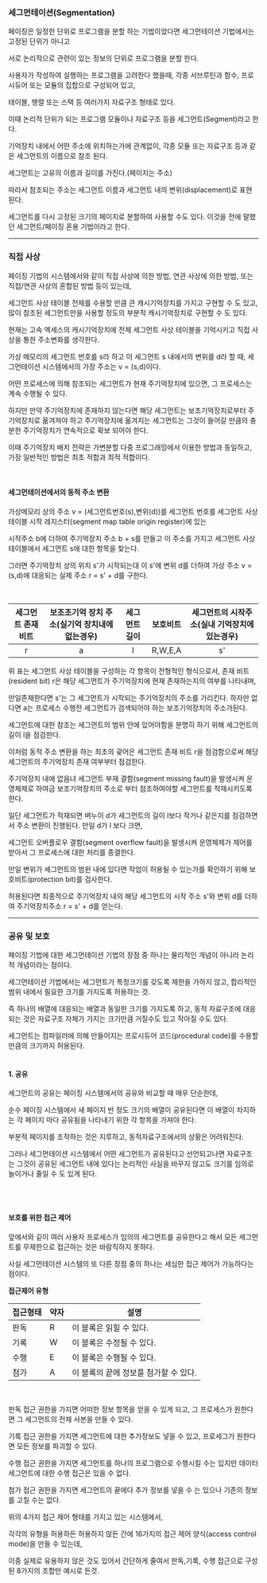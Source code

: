 ### 세그먼테이션(Segmentation)

페이징은 일정한 단위로 프로그램을 분할 하는 기법이었다면 세그먼테이션 기법에서는 고정된 단위가 아니고

서로 논리적으로 관련이 있는 정보의 단위로 프로그램을 분할 한다.

사용자가 작성하여 실행하는 프로그램을 고려한다 했을때, 각종 서브루틴과 함수, 프로시듀어 또는 모듈의 집합으로 구성되어 있고,

테이블, 행렬 또는 스택 등 여러가지 자료구조 형태로 있다.

이때 논리적 단위가 되는 프로그램 모듈이나 자료구조 등을 세그먼트(Segment)라고 한다.

기억장치 내에서 어떤 주소에 위치하는가에 관계없이, 각종 모듈 또는 자료구조 등과 같은 세그먼트의 이름으로 참조 된다.

세그먼트는 고유의 이름과 길이를 가진다.(페이지는 주소)

따라서 참조되는 주소는 세그먼트 이름과 세그먼트 내의 변위(displacement)로 표현 된다.

세그먼트를 다시 고정된 크기의 페이지로 분할하여 사용할 수도 있다. 이것을 전에 말했던 세그먼트/페이징 혼용 기법이라고 한다.

------------------------------------------------------------

### 직접 사상

페이징 기법의 시스템에서와 같이 직접 사상에 의한 방법, 연관 사상에 의한 방법, 또는 직접/연관 사상의 혼합된 방법 등이 있는데,

세그먼트 사상 테이블 전체를 수용할 만큼 큰 캐시기억장치를 가지고 구현할 수 도 있고, 많이 참조된 세그먼트만을 사용할 정도의 부분적 캐시기억장치로 구현할 수 도 있다.

현재는 고속 엑세스의 캐시기억장치에 전체 세그먼트 사상 테이블을 기억시키고 직접 사상을 통한 주소변화를 생각한다.

가상 메모리의 세그먼트 번호를 s라 하고 이 세그먼트 s 내에서의 변위를 d라 할 때, 세그먼테이션 시스템에서의 가장 주소는 v = (s,d)이다.

어떤 프로세스에 의해 참조되는 세그먼트가 현재 주기억장치에 있으면, 그 프로세스는 계속 수행될 수 있다. 

하지만 만약 주기억장치에 존재하지 않는다면 해당 세그먼트는 보조기억장치로부터 주기억장치로 옮겨져야 하고 주기억장치에 옮겨지는 세그먼트는 그것이 들어갈 만큼의 충분한 주기억장치가 연속적으로 확보 되어야 한다.

이때 주기억장치 배치 전략은 가변분할 다중 프로그래밍에서 이용한 방법과 동일하고, 가장 일반적인 방법은 최초 적합과 최적 적합이다.

<br>

#### 세그먼테이션에서의 동적 주소 변환 

가상메모리 상의 주소 v = (세그먼트번호(s),변위(d))를 세그먼트 번호를 세그먼트 사상 테이블 시작 레지스터(segment map table origin register)에 있는

시작주소 b에 더하여 주기억장치 주소 b + s를 만들고 이 주소를 가지고 세그먼트 사상 테이블에서 세그먼트 s에 대한 항목을 찾는다.

그러면 주기억장치 상의 위치 s'가 시작되는대 이 s'에 변위 d를 더하여 가상 주소 v = (s,d)에 대응되는 실제 주소 r = s' + d를 구한다.

<br>

|세그먼트 존재 비트|보조조기억 장치 주소(실기억 장치내에 없는경우)|세그먼트 길이|보호비트|세그먼트의 시작주소(실내 기억장치에 있는경우)|
|:-----:|:----:|:-----:|:-------:|:------:|
|r|a|l|R,W,E,A|s'|

위 표는 세그먼트 사상 테이블을 구성하는 각 항목이 전형적인 형식으로서, 존재 비트(resident bit) r은 해당 세그먼트가 주기억장치에 현재 존재하는지의 여부를 나타내며,

만일존재한다면 s'는 그 세그먼트가 시작되는 주기억장치의 주소를 가리킨다. 하자만 없다면 a는 프로세스 수행전 세그먼트가 검색되어야 하는 보조기억장치의 주소가된다.

세그먼트에 대한 참조는 세그먼트의 범위 안에 있어야함을 분명히 하기 위해 세그먼트의 길이 l을 점검한다.

이처럼 동적 주소 변환을 하는 최초의 괒어은 세그먼트 존재 비트 r을 점검함으로써 해당 세그먼트의 주기억장치 존재 여부부터 점검한다.

주기억장치 내에 없음녀 세그먼트 부재 결함(segment missing fault)을 발생시켜 운영체제로 하여금 보조기억장치의 주소로 부터 참조하여야할 세그먼트를 적재시키도록한다.

일단 세그먼트가 적재되면 벼누이 d가 세그먼트의 길이 l보다 작거나 같은지를 점검하면서 주소 변환이 진행된다. 만일 d가 l 보다 크면,

세그먼트 오버플로우 결함(segment overflow fault)을 발생시켜 운영체제가 제어를 받아서 그 프로세스에 대한 처리를 종결한다.

만일 변위가 세그먼트의 범윈 내에 있다면 작업이 허용될 수 있는가를 확인하기 위해 보호비트(protection bit)를 검사한다.

허용된다면 최종적으로 주기억장치 내의 해당 세그먼트의 시작 주소 s'와 변위 d를 더하여 주기억장치주소 r = s' + d를 얻는다.

------------------------------------------------------------


### 공유 및 보호

페이징 기법에 대한 세그먼테이션 기법의 장점 중 하나는 물리적인 개념이 아니라 논리적 개념이라는 점이다.

세그먼테이션 기법에서는 세그먼트가 특정크기를 갖도록 제한을 가하지 않고, 합리적인 범위 내에서 필요한 크기를 가지도록 허용하는 것.

즉 하나의 배열에 대응되는 배열과 동일한 크기를 가지도록 하고, 동적 자료구조에 대응되는 것은 자료구조 자체가 가지는 크기만큼 거질수도 있고 작아질 수도 있다.

세그먼트는 컴파일러에 의해 만들어지는 프로시듀어 코드(procedural code)를 수용할 만큼의 크기까지 허용된다.
<br><br>
#### 1. 공유 

세그먼트의 공유는 페이징 시스템에서의 공유와 비교할 때 매우 단순한데,

순수 페이징 시스템에서 새 페이지 반 정도 크기의 배열이 공유된다면 이 배열이 차지하는 각 페이지 마다 공유됨을 나타내기 위한 각 항목을 가져야 한다.

부분적 페이지를 조작하는 것은 지루하고, 동적자료구조에서의 상황은 어려워진다.

그러나 세그먼테이션 시스템에서 어떤 세그먼트가 공유된다고 선언되고나면 자료구조는 그것이 공유된 세그먼트 내에 있다는 논리적인 사실을 바꾸지 않고도 
크기를 임의로 늘이거나 줄일 수 도 있게 된다.

<br><br>
#### 보호를 위한 접근 제어

앞에서와 깉이 여러 사용자 프로세스가 임의의 세그먼트를 공유한다고 해서 모든 세그먼트를 무제한으로 접근하는 것은 바람직하지 못하다.

사실 세그먼테이션 시스템의 또 다른 장점 중의 하나는 세심한 접근 제어가 가능하다는 점이다.


**접근제어 유형** 

|접근형태|약자|설명|
|----|----|-------|
|판독|R|이 블록은 읽힐 수 있다.|
|기록|W|이 블록은 수정될 수 있다.|
|수행|E|이 블록은 수행될 수 있다.|
|첨가|A|이 블록의 끝에 정보를 첨가할 수 있다.|

<br>

판독 접근 권한을 가지면 어떠한 정보 항목을 얻을 수 있게 되고, 그 프로세스가 원한다면 그 세그먼트의 전체 사본을 만들 수 있다.

기록 접근 권한을 가지면 세그먼트에 대한 추가정보도 넣을 수 있고, 프로세그가 원한다면 모든 정보를 파괴할 수 있다.

수행 접근 권한을 가지면 세그먼트를 하나의 프로그램으로 수행시킬 수는 있지만 데이터 세그먼트에 대한 수행 접근은 있을 수 없다.

첨가 접근 권한을 가지면 세그먼트의 끝에다 추가 정보를 넣을 수 는 있으나 기존의 정보를 고칠 수는 없다.

위의 4가지 접근 제어 형태를 가지고 있는 시스템에서,

각각의 유형을 허용하든 허용하지 않든 간에 16가지의 접근 제어 양식(access control mode)을 만들 수 있는데,

이중 실제로 유용하지 않은 것도 있어서 간단하게 줄여서 판독,기록, 수행 접근으로 구성된 8가지의 조합만 예시로 든것.
